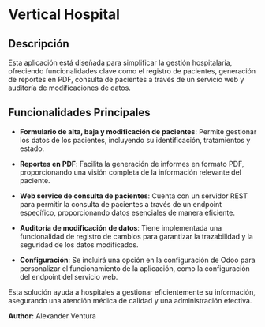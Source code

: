 # Vertical Hospital

## Descripción

Esta aplicación está diseñada para simplificar la gestión hospitalaria, ofreciendo funcionalidades clave como el registro de pacientes, generación de reportes en PDF, consulta de pacientes a través de un servicio web y auditoría de modificaciones de datos. 

## Funcionalidades Principales

- **Formulario de alta, baja y modificación de pacientes**: 
  Permite gestionar los datos de los pacientes, incluyendo su identificación, tratamientos y estado.

- **Reportes en PDF**: 
  Facilita la generación de informes en formato PDF, proporcionando una visión completa de la información relevante del paciente.

- **Web service de consulta de pacientes**: 
  Cuenta con un servidor REST para permitir la consulta de pacientes a través de un endpoint específico, proporcionando datos esenciales de manera eficiente.

- **Auditoría de modificación de datos**: 
  Tiene implementada una funcionalidad de registro de cambios para garantizar la trazabilidad y la seguridad de los datos modificados.

- **Configuración**: 
  Se incluirá una opción en la configuración de Odoo para personalizar el funcionamiento de la aplicación, como la configuración del endpoint del servicio web.

Esta solución ayuda a hospitales a gestionar eficientemente su información, asegurando una atención médica de calidad y una administración efectiva.

**Author:** Alexander Ventura